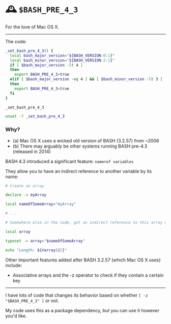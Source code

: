 # 🕰️ `$BASH_PRE_4_3`

For the love of Mac OS X.

---

The code:

```sh
_set_bash_pre_4_3() {
  local bash_major_version="${BASH_VERSION:0:1}"
  local bash_minor_version="${BASH_VERSION:2:1}"
  if [ $bash_major_version -lt 4 ]
  then
    export BASH_PRE_4_3=true
  elif [ $bash_major_version -eq 4 ] && [ $bash_minor_version -lt 3 ]
  then
    export BASH_PRE_4_3=true
  fi
}

_set_bash_pre_4_3

unset -f _set_bash_pre_4_3
```

### Why?

- (a) Mac OS X uses a wicked old version of BASH (3.2.57) from ~2006
- (b) There may arguably be other systems running BASH pre-4.3 (released in 2014)

BASH 4.3 introduced a significant feature: `nameref variables`

They allow you to have an indirect reference to another variable by its name:

```sh
# Create an array

declare -a myArray

local nameOfSomeArray="myArray"

# ...

# Somewhere else in the code, get an indirect reference to this array using its name

local array

typeset -n array="$nameOfSomeArray"

echo "Length: ${#array[@]}"
```

Other important features added after BASH 3.2.57 (which Mac OS X uses) include:

- Associative arrays and the -z operator to check if they contain a certain key

---

I have lots of code that changes its behavior based on whether `[ -z "$BASH_PRE_4_3" ]` or not.

My code uses this as a package dependency, but you can use it however you'd like.
